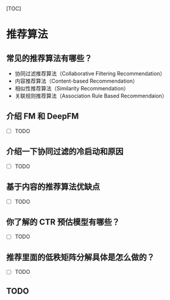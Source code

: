 [TOC]

# 推荐算法

## 常见的推荐算法有哪些？

- 协同过滤推荐算法（Collaborative Filtering Recommendation）
- 内容推荐算法（Content-based Recommendation）
- 相似性推荐算法（Similarity Recommendation）
- 关联规则推荐算法（Association Rule Based Recommendaion）

## 介绍 FM 和 DeepFM

- [ ] TODO

## 介绍一下协同过滤的冷启动和原因

- [ ] TODO

## 基于内容的推荐算法优缺点

- [ ] TODO

## 你了解的 CTR 预估模型有哪些？

- [ ] TODO

## 推荐里面的低秩矩阵分解具体是怎么做的？

- [ ] TODO

## TODO



